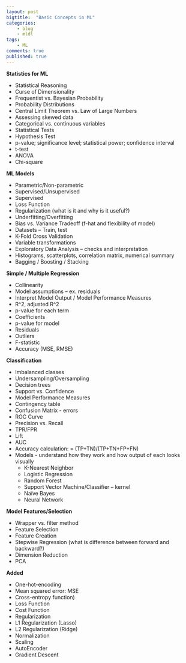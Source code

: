```yaml
---
layout: post
bigtitle:  "Basic Concepts in ML"
categories:
    - blog
    - mldl
tags:
    - ML
comments: true
published: true
---
```


**Statistics for ML**
- Statistical Reasoning
- Curse of Dimensionality
- Frequentist vs. Bayesian Probability
- Probability Distributions
- Central Limit Theorem vs. Law of Large Numbers
- Assessing skewed data
- Categorical vs. continuous variables
- Statistical Tests
- Hypothesis Test
- p-value; significance level; statistical power; confidence interval
- t-test
- ANOVA
- Chi-square

**ML Models**
- Parametric/Non-parametric
- Supervised/Unsupervised
- Supervised  
- Loss Function
- Regularization (what is it and why is it useful?)
- Underfitting/Overfitting
- Bias vs. Variance Tradeoff (f-hat and flexibility of model)
- Datasets – Train, test
- K-Fold Cross Validation
- Variable transformations
- Exploratory Data Analysis – checks and interpretation
- Histograms, scatterplots, correlation matrix, numerical summary
- Bagging / Boosting / Stacking

**Simple / Multiple Regression**
- Collinearity
- Model assumptions – ex. residuals
- Interpret Model Output / Model Performance Measures
- R^2, adjusted R^2
- p-value for each term
- Coefficients
- p-value for model
- Residuals
- Outliers
- F-statistic
- Accuracy (MSE, RMSE)

**Classification**
- Imbalanced classes
- Undersampling/Oversampling
- Decision trees
- Support vs. Confidence
- Model Performance Measures
- Contingency table
- Confusion Matrix - errors
- ROC Curve
- Precision vs. Recall
- TPR/FPR
- Lift
- AUC
- Accuracy calculation: = (TP+TN)/(TP+TN+FP+FN)
- Models - understand how they work and how output of each looks visually
  - K-Nearest Neighbor
  - Logistic Regression
  - Random Forest
  - Support Vector Machine/Classifier – kernel
  - Naïve Bayes
  - Neural Network

**Model Features/Selection**
- Wrapper vs. filter method
- Feature Selection
- Feature Creation
- Stepwise Regression (what is difference between forward and backward?)
- Dimension Reduction
- PCA

**Added**
- One-hot-encoding
- Mean squared error: MSE
- Cross-entropy function)
- Loss Function
- Cost Function
- Regularization
- L1 Regularization (Lasso)
- L2 Regularization (Ridge)
- Normalization
- Scaling
- AutoEncoder
- Gradient Descent
